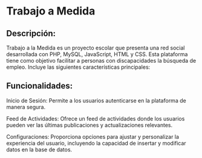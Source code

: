 <h1>Trabajo a Medida </h1>



<h2>Descripción:</h2>

<p>
Trabajo a la Medida es un proyecto escolar que presenta una red social desarrollada con PHP, MySQL, JavaScript, HTML y CSS. Esta plataforma tiene como objetivo facilitar a personas con discapacidades la búsqueda de empleo. Incluye las siguientes características principales:
</p>

<h2>Funcionalidades:</h2>

<p>
Inicio de Sesión: Permite a los usuarios autenticarse en la plataforma de manera segura.

Feed de Actividades: Ofrece un feed de actividades donde los usuarios pueden ver las últimas publicaciones y actualizaciones relevantes.

Configuraciones: Proporciona opciones para ajustar y personalizar la experiencia del usuario, incluyendo la capacidad de insertar y modificar datos en la base de datos.

</p>
